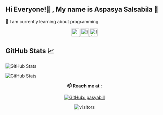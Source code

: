 ## Hi Everyone!👋 , My name is Aspasya Salsabila 🖤
📍	 I am currently learning about programming. 

<div align="center">
  <a href="mailto:aspasyasalsabila15@gmail.com" target="_blank">
    <img src="https://img.shields.io/static/v1?message=Gmail&logo=gmail&label=&color=c71610&logoColor=white&labelColor=&style=for-the-badge" height="25" alt="gmail logo"  />
  </a>
  <a href="https://www.instagram.com/aespasya" target="_blank">
    <img src="https://img.shields.io/static/v1?message=Instagram&logo=instagram&label=&color=E4405F&logoColor=white&labelColor=&style=for-the-badge" height="25" alt="instagram logo"  />
  </a>
  <a href="https://www.linkedin.com/in/aspasya-salsabila/" target="_blank">
    <img src="https://img.shields.io/static/v1?message=LinkedIn&logo=linkedin&label=&color=0077B5&logoColor=white&labelColor=&style=for-the-badge" height="25" alt="linkedin logo"  />
  </a>
</div>

## GitHub Stats 📈
![GitHub Stats](https://github-readme-stats.vercel.app/api/top-langs/?username=pasyabill&layout=compact&theme=radical)

![GitHub Stats](https://github-readme-stats.vercel.app/api?username=pasyabill&show_icons=true&theme=radical)



<div align="center">
  
**📫 Reach me at :**<br>


[![GitHub: pasyabill](https://img.shields.io/github/followers/pasyabill?label=pasyabill&style=social)](https://github.com/pasyabill)

![visitors](https://visitor-badge.glitch.me/badge?page_id=pasyabill.visitor-badge)

</div>  
